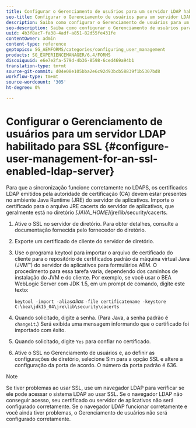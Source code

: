 ```yaml
---
title: Configurar o Gerenciamento de usuários para um servidor LDAP habilitado para SSL
seo-title: Configurar o Gerenciamento de usuários para um servidor LDAP habilitado para SSL
description: Saiba como configurar o Gerenciamento de usuários para um servidor LDAP habilitado para SSL para permitir que a sincronização funcione corretamente no LDAPS.
seo-description: Saiba como configurar o Gerenciamento de usuários para um servidor LDAP habilitado para SSL para permitir que a sincronização funcione corretamente no LDAPS.
uuid: 4b3f8ac7-fa38-4adf-a851-82d55fe431fe
contentOwner: admin
content-type: reference
geptopics: SG_AEMFORMS/categories/configuring_user_management
products: SG_EXPERIENCEMANAGER/6.4/FORMS
discoiquuid: e6e7e2fa-579d-4b36-8598-6ced469a94b1
translation-type: tm+mt
source-git-commit: d04e08e105bba2e6c92d93bcb58839f1b5307bd8
workflow-type: tm+mt
source-wordcount: '305'
ht-degree: 0%

---
```



# Configurar o Gerenciamento de usuários para um servidor LDAP habilitado para SSL {#configure-user-management-for-an-ssl-enabled-ldap-server}

Para que a sincronização funcione corretamente no LDAPS, os certificados LDAP emitidos pela autoridade de certificação (CA) devem estar presentes no ambiente Java Runtime (JRE) do servidor de aplicativos. Importe o certificado para o arquivo JRE cacerts do servidor de aplicativos, que geralmente está no diretório *[JAVA_HOME]*/jre/lib/security/cacerts.

1. Ative o SSL no servidor de diretório. Para obter detalhes, consulte a documentação fornecida pelo fornecedor do diretório.
1. Exporte um certificado de cliente do servidor de diretório.
1. Use o programa keytool para importar o arquivo de certificado do cliente para o repositório de certificados padrão da máquina virtual Java (JVM™) do servidor de aplicativos para formulários AEM. O procedimento para essa tarefa varia, dependendo dos caminhos de instalação do JVM e do cliente. Por exemplo, se você usar o BEA WebLogic Server com JDK 1.5, em um prompt de comando, digite este texto:

   `keytool -import -alias`*alias* `-file certificatename -keystore C:\bea\jdk15_04\jre\lib\security\cacerts`

1. Quando solicitado, digite a senha. (Para Java, a senha padrão é `changeit`.) Será exibida uma mensagem informando que o certificado foi importado com êxito.
1. Quando solicitado, digite `Yes` para confiar no certificado.
1. Ative o SSL no Gerenciamento de usuários e, ao definir as configurações de diretório, selecione Sim para a opção SSL e altere a configuração da porta de acordo. O número da porta padrão é 636.

>[!NOTE]
>
>Se tiver problemas ao usar SSL, use um navegador LDAP para verificar se ele pode acessar o sistema LDAP ao usar SSL. Se o navegador LDAP não conseguir acesso, seu certificado ou servidor de aplicativos não será configurado corretamente. Se o navegador LDAP funcionar corretamente e você ainda tiver problemas, o Gerenciamento de usuários não será configurado corretamente.

